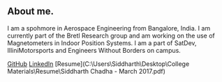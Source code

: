 ## About me.
I am a spohmore in Aerospace Engineering from Bangalore, India. I am currently part of the Bretl Research group and am working on the use of Magnetometers in Indoor Position Systems. I am a part of SatDev, IlliniMotorsports and Engineers Without Borders on campus.

[GitHub](https://github.com/SiddharthC97)
[LinkedIn](https://www.linkedin.com/in/siddharth-chadha-638881136/)
[Resume](C:\Users\Siddharth\Desktop\College Materials\Resume\Siddharth Chadha - March 2017.pdf)
